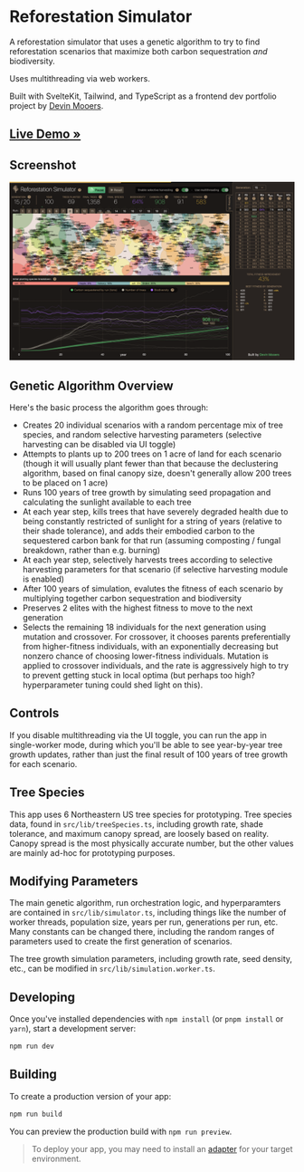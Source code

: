 # Reforestation Simulator

A reforestation simulator that uses a genetic algorithm to try to find reforestation scenarios that maximize both carbon sequestration *and* biodiversity.


Uses multithreading via web workers.

Built with SvelteKit, Tailwind, and TypeScript as a frontend dev portfolio project by [Devin Mooers](https://devinmooers.com).

## [Live Demo »](https://reforestationsimulator.netlify.app/)  

## Screenshot
![Screenshot](static/screenshot.png)

## Genetic Algorithm Overview

Here's the basic process the algorithm goes through:

- Creates 20 individual scenarios with a random percentage mix of tree species, and random selective harvesting parameters (selective harvesting can be disabled via UI toggle)
- Attempts to plants up to 200 trees on 1 acre of land for each scenario (though it will usually plant fewer than that because the declustering algorithm, based on final canopy size, doesn't generally allow 200 trees to be placed on 1 acre)
- Runs 100 years of tree growth by simulating seed propagation and calculating the sunlight available to each tree
- At each year step, kills trees that have severely degraded health due to being constantly restricted of sunlight for a string of years (relative to their shade tolerance), and adds their embodied carbon to the sequestered carbon bank for that run (assuming composting / fungal breakdown, rather than e.g. burning)
- At each year step, selectively harvests trees according to selective harvesting parameters for that scenario (if selective harvesting module is enabled)
- After 100 years of simulation, evalutes the fitness of each scenario by multiplying together carbon sequestration and biodiversity
- Preserves 2 elites with the highest fitness to move to the next generation
- Selects the remaining 18 individuals for the next generation using mutation and crossover. For crossover, it chooses parents preferentially from higher-fitness individuals, with an exponentially decreasing but nonzero chance of choosing lower-fitness individuals. Mutation is applied to crossover individuals, and the rate is aggressively high to try to prevent getting stuck in local optima (but perhaps too high? hyperparameter tuning could shed light on this).

## Controls

If you disable multithreading via the UI toggle, you can run the app in single-worker mode, during which you'll be able to see year-by-year tree growth updates, rather than just the final result of 100 years of tree growth for each scenario.

## Tree Species

This app uses 6 Northeastern US tree species for prototyping. Tree species data, found in `src/lib/treeSpecies.ts`, including growth rate, shade tolerance, and maximum canopy spread, are loosely based on reality. Canopy spread is the most physically accurate number, but the other values are mainly ad-hoc for prototyping purposes.

## Modifying Parameters

The main genetic algorithm, run orchestration logic, and hyperparamters are contained in `src/lib/simulator.ts`, including things like the number of worker threads, population size, years per run, generations per run, etc. Many constants can be changed there, including the random ranges of parameters used to create the first generation of scenarios.

The tree growth simulation parameters, including growth rate, seed density, etc., can be modified in `src/lib/simulation.worker.ts`.

## Developing

Once you've installed dependencies with `npm install` (or `pnpm install` or `yarn`), start a development server:

```bash
npm run dev
```

## Building

To create a production version of your app:

```bash
npm run build
```

You can preview the production build with `npm run preview`.

> To deploy your app, you may need to install an [adapter](https://kit.svelte.dev/docs/adapters) for your target environment.
